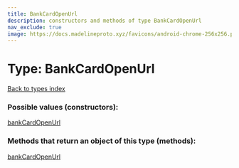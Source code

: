 ```yaml
---
title: BankCardOpenUrl
description: constructors and methods of type BankCardOpenUrl
nav_exclude: true
image: https://docs.madelineproto.xyz/favicons/android-chrome-256x256.png
---
```

# Type: BankCardOpenUrl
[Back to types index](index.html)



### Possible values (constructors):

[bankCardOpenUrl](/API_docs/constructors/bankCardOpenUrl.html)  



### Methods that return an object of this type (methods):



[bankCardOpenUrl](/API_docs/constructors/bankCardOpenUrl.html)  

